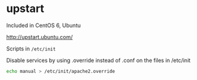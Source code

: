 # upstart

Included in CentOS 6, Ubuntu

<http://upstart.ubuntu.com/>

Scripts in `/etc/init`

Disable services by using .override instead of .conf on the files in /etc/init

```bash
echo manual > /etc/init/apache2.override
```
